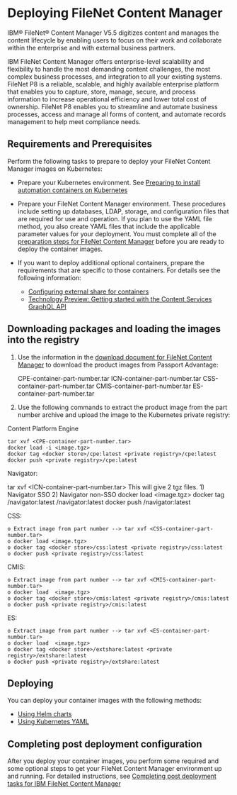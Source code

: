 # Deploying FileNet Content Manager

IBM® FileNet® Content Manager V5.5 digitizes content and manages the content lifecycle by enabling users to focus on their work and collaborate within the enterprise and with external business partners.

IBM FileNet Content Manager offers enterprise-level scalability and flexibility to handle the most demanding content challenges, the most complex business processes, and integration to all your existing systems. FileNet P8 is a reliable, scalable, and highly available enterprise platform that enables you to capture, store, manage, secure, and process information to increase operational efficiency and lower total cost of ownership. FileNet P8 enables you to streamline and automate business processes, access and manage all forms of content, and automate records management to help meet compliance needs.

## Requirements and Prerequisites

Perform the following tasks to prepare to deploy your FileNet Content Manager images on Kubernetes:

- Prepare your Kubernetes environment. See [Preparing to install automation containers on Kubernetes](https://www.ibm.com/support/knowledgecenter/SSNW2F_5.5.0/com.ibm.p8.containers.doc/containers_prepare_env_k8s.htm)

- Prepare your FileNet Content Manager environment. These procedures include setting up databases, LDAP, storage, and configuration files that are required for use and operation. If you plan to use the YAML file method, you also create YAML files that include the applicable parameter values for your deployment. You must complete all of the [preparation steps for FileNet Content Manager](https://www.ibm.com/support/knowledgecenter/SSNW2F_5.5.0/com.ibm.p8.containers.doc/containers_prepare_env_k8s.htm) before you are ready to deploy the container images. 

- If you want to deploy additional optional containers, prepare the requirements that are specific to those containers. For details see the following information:
  - [Configuring external share for containers](https://www.ibm.com/support/knowledgecenter/SSNW2F_5.5.0/com.ibm.p8.containers.doc/containers_externalshare.htm)
  - [Technology Preview: Getting started with the Content Services GraphQL API](http://www.ibm.com/support/docview.wss?uid=ibm10883630)

## Downloading packages and loading the images into the registry

1. Use the information in the [download document for FileNet Content Manager](https://www-01.ibm.com/support/docview.wss?uid=swg24044874) to download the product images from Passport Advantage: 

    CPE-container-part-number.tar
    ICN-container-part-number.tar
    CSS-container-part-number.tar
    CMIS-container-part-number.tar
    ES-container-part-number.tar


2. Use the following commands to extract the product image from the part number archive and upload the image to the Kubernetes private registry:

Content Platform Engine

   ```
  tar xvf <CPE-container-part-number.tar>
  docker load -i <image.tgz>
  docker tag <docker store>/cpe:latest <private registry>/cpe:latest
  docker push <private registry>/cpe:latest
   ```   

Navigator:

tar xvf <ICN-container-part-number.tar>
This will give 2 tgz files. 1) Navigator SSO 2) Navigator non-SSO
docker load <image.tgz>
docker tag <docker store>/navigator:latest <private registry>/navigator:latest
docker push <private registry>/navigator:latest

CSS:

    o Extract image from part number --> tar xvf <CSS-container-part-number.tar>
    o docker load <image.tgz>
    o docker tag <docker store>/css:latest <private registry>/css:latest
    o docker push <private registry>/css:latest
 	

CMIS:

    o Extract image from part number --> tar xvf <CMIS-container-part-number.tar>
    o docker load  <image.tgz>
    o docker tag <docker store>/cmis:latest <private registry>/cmis:latest
    o docker push <private registry>/cmis:latest
    
ES:

    o Extract image from part number --> tar xvf <ES-container-part-number.tar>
    o docker load  <image.tgz>
    o docker tag <docker store>/extshare:latest <private registry>/extshare:latest
    o docker push <private registry>/extshare:latest



## Deploying

You can deploy your container images with the following methods:

- [Using Helm charts](helm-charts/README.md)
- [Using Kubernetes YAML](k8s-yaml/README.md)

## Completing post deployment configuration

After you deploy your container images, you perform some required and some optional steps to get your FileNet Content Manager environment up and running. For detailed instructions, see [Completing post deployment tasks for IBM FileNet Content Manager](https://www.ibm.com/support/knowledgecenter/en/SSYHZ8_19.0.x/com.ibm.dba.install/k8s_topics/tsk_deploy_postecmdeployk8s.html)
